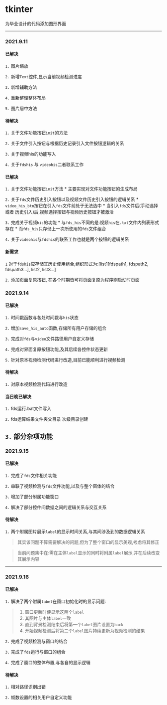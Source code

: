 # tkinter

为毕业设计的代码添加图形界面


---
### 2021.9.11

#### 已解决
`1.` 图片缩放


`2.` 新增`Text`控件,显示当前视频检测进度


`3.` 新增辅助方法


`4.` 重新整理整体布局


`5.` 图片居中方法

#### 待解决

`1.` 关于文件功能按钮`init`的方法


`2.` 关于文件引入按钮与根据历史记录引入文件按钮逻辑的关系


`3.` 关于视频his的功能写入


`4.` 关于`fdshis` 与 `videohis`二者联系工作

#### 已解决

`1.` 关于文件功能按钮`init`方法
	* 主要实现对文件功能按钮的生成布局

`2.` 关于`fds`文件历史引入按钮以及视频文件历史引入按钮的逻辑关系
	* `video_his_btn`按钮在引入`fds`文件前处于无法选中
	* 当引入`fds`文件后(手动选择 或者 历史引入)后,视频选择按钮与视频历史按钮才被激活

`3.` 完成关于视频`his`的功能
	* 与`fds_his`不同的是:视频`his`在`.txt`文件内列表形式存在
	* 而`fds_his`只存储上一次所使用的`fds`文件组合

`4.` 关于`videohis`与`fdshis`的联系工作也就是两个按钮的逻辑关系


#### 新需求

`1` 对于`fdshis`应存储其历史使用组合,组织形式为:[list1[fdspath1, fdspath2, fdspath3...], list2, list3...]


`2.` 添加页面复原按钮, 在各个时期皆可将页面复原为程序刚启动时页面


### 2021.9.14

#### 已解决

`1.` 时间戳函数与各处时间戳与`his`状态 

`2.` 增加`save_his_auto`函数,存储所有用户存储的组合

`3.` 完成对`fds`与`video`文件路径用户自定义存储

`4.` 完成对界面复原按钮功能,及其后续各控件状态更新

`5.` 针对原本视频检测代码进行改造,目前已能顺利进行视频检测

#### 待解决

`1.` 对原本视频检测代码进行改造

#### 当日晚已解决

`1.` fds运行.bat文件写入

`2.` fds运算结果文件夹父目录 次级目录创建

`3.` 部分杂项功能
---

### 2021.9.15

#### 已解决
`1.` 完成了`fds`文件相关功能

`2.` 串联了视频检测与`fds`文件功能,以及与整个窗体的结合

`3.` 增加了部分附属功能窗口

`4.` 解决了部分控件间数据之间的逻辑关系与交互关系

#### 待解决

`1.` 两个附属图片展示`label`的显示时间关系,与其间涉及到的数据逻辑关系
> 其实该问题不算需要解决的问题,但为了整个窗口的显示美观,考虑将其修正

> 当前问题集中在:需在主体`label`显示的同时将附属`label`展示,并在后续改变其展示内容


---
### 2021.9.16

#### 已解决

`1.` 解决了两个附属`label`在窗口初始化时的显示问题:
> 1. 窗口更新时便显示这两个`label`
> 2. 其图片与主体`label`一致
> 3. 直到背景检测结束后将第一个`label`图片设置为`back`
> 4. 开始视频检测后将第二个`label`图片持续更新为视频检测的结果

`2.` 完成了视频检测与窗口的结合

`3.` 完成了`fds`运行与窗口的组合

`4.` 完成了窗口的整体布置,与各自的显示逻辑


#### 待解决

`1.` 相对路径识别出错

`2.` 帧数设置的相关用户自定义功能
